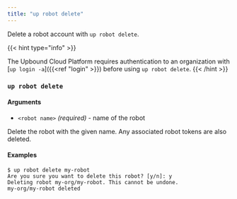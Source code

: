 ```yaml
---
title: "up robot delete"
---
```


Delete a robot account with `up robot delete`.

<!-- vale gitlab.SubstitutionWarning = NO-->
<!-- don't flag an error on shortcode information argument -->
{{< hint type="info" >}}
<!-- vale gitlab.SubstitutionWarning = YES-->
The Upbound Cloud Platform requires authentication to an organization with [`up login -a`]({{<ref "login" >}}) before using `up robot delete`.
{{< /hint >}}

### `up robot delete`

#### Arguments
* `<robot name>` _(required)_ - name of the robot
  
Delete the robot with the given name. Any associated robot tokens are also deleted. 

#### Examples
```shell
$ up robot delete my-robot
Are you sure you want to delete this robot? [y/n]: y
Deleting robot my-org/my-robot. This cannot be undone.
my-org/my-robot deleted
```